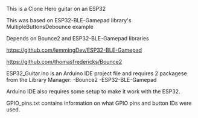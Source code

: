 This is a Clone Hero guitar on an ESP32

This was based on ESP32-BLE-Gamepad library's MultipleButtonsDebounce example

Depends on Bounce2 and ESP32-BLE-Gamepad libraries

https://github.com/lemmingDev/ESP32-BLE-Gamepad

https://github.com/thomasfredericks/Bounce2

ESP32_Guitar.ino is an Arduino IDE project file and requires 2 packagese from the Library Manager:
  -Bounce2
  -ESP32-BLE-Gamepad
  
Arduino IDE also requires some setup to make it work with the ESP32.
   
GPIO_pins.txt contains information on what GPIO pins and button IDs were used.
